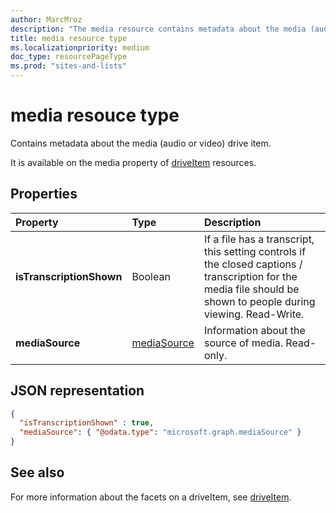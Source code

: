```yaml
---
author: MarcMroz
description: "The media resource contains metadata about the media (audio or video) drive item."
title: media resource type
ms.localizationpriority: medium
doc_type: resourcePageType
ms.prod: "sites-and-lists"
---
```

# media resouce type

Contains metadata about the media (audio or video) drive item.

It is available on the media property of [driveItem][item-resource] resources.


## Properties

| Property                 | Type                  | Description                                                                                                   |
| :----------------------- | :-------------------- | :------------------------------------------------------------------------------------------------------------ 
| **isTranscriptionShown** | Boolean               | If a file has a transcript, this setting controls if the closed captions / transcription for the media file should be shown to people during viewing. Read-Write.                                                    |
| **mediaSource**          | [mediaSource](mediaSource.md)         | Information about the source of media. Read-only.                                                             | 


## JSON representation

<!-- {
  "blockType": "resource",
  "@odata.type": "microsoft.graph.media"
}-->

```json
{
  "isTranscriptionShown" : true,
  "mediaSource": { "@odata.type": "microsoft.graph.mediaSource" }
}
```

## See also 

For more information about the facets on a driveItem, see [driveItem](driveitem.md).

[item-resource]: ../resources/driveitem.md
[mediaSource]: mediaSource.md

<!-- {
  "type": "#page.annotation",
  "description": "The media resource type provides information about the media item.",
  "keywords": "mediaItem,client,media info,onedrive",
  "section": "documentation",
  "tocPath": "Facets/Media"
} -->
